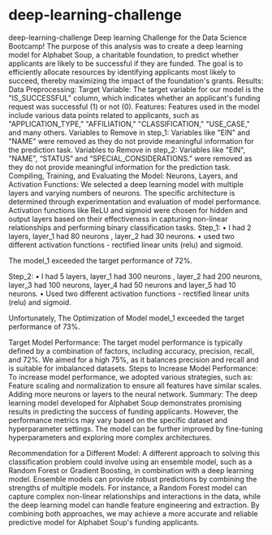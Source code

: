 # deep-learning-challenge

deep-learning-challenge
Deep learning Challenge for the Data Science Bootcamp!
The purpose of this analysis was to create a deep learning model for Alphabet Soup, a charitable foundation, to predict whether applicants are likely to be successful if they are funded. The goal is to efficiently allocate resources by identifying applicants most likely to succeed, thereby maximizing the impact of the foundation's grants.
Results:
Data Preprocessing:
Target Variable: The target variable for our model is the "IS_SUCCESSFUL" column, which indicates whether an applicant's funding request was successful (1) or not (0).
Features: Features used in the model include various data points related to applicants, such as "APPLICATION_TYPE," "AFFILIATION," "CLASSIFICATION," "USE_CASE," and many others.
Variables to Remove in step_1: Variables like "EIN" and "NAME" were removed as they do not provide meaningful information for the prediction task.
Variables to Remove in step_2: Variables like "EIN", "NAME", “STATUS” and “SPECIAL_CONSIDERATIONS.”
were removed as they do not provide meaningful information for the prediction task.
Compiling, Training, and Evaluating the Model:
Neurons, Layers, and Activation Functions: We selected a deep learning model with multiple layers and varying numbers of neurons. 
The specific architecture is determined through experimentation and evaluation of model performance. Activation functions like ReLU and sigmoid were chosen for hidden and output layers based on their effectiveness in capturing non-linear relationships and performing binary classification tasks.
Step_1: 
•	I had 2 layers, layer_1 had 80 neurons , layer_2 had 30 neurons. 
•	used two different activation functions - rectified linear units (relu) and sigmoid. 


The model_1 exceeded the target performance of 72%. 

Step_2: 
•	I had 5 layers, layer_1 had 300 neurons , layer_2 had 200 neurons, layer_3 had 100 neurons, layer_4 had 50 neurons and layer_5 had 10 neurons.
•	Used two different activation functions - rectified linear units (relu) and sigmoid. 

  
Unfortunately, The Optimization of Model model_1 exceeded the target performance of 73%. 


Target Model 
Performance: The target model performance is typically defined by a combination of factors, including accuracy, precision, recall, and 72%. We aimed for a high 75%, as it balances precision and recall and is suitable for imbalanced datasets.
Steps to Increase Model Performance: To increase model performance, we adopted various strategies, such as:
Feature scaling and normalization to ensure all features have similar scales.
Adding more neurons or layers to the neural network.
Summary:
The deep learning model developed for Alphabet Soup demonstrates promising results in predicting the success of funding applicants. 
However, the performance metrics may vary based on the specific dataset and hyperparameter settings. The model can be further improved by fine-tuning hyperparameters and exploring more complex architectures.


Recommendation for a Different Model:
A different approach to solving this classification problem could involve using an ensemble model, such as a Random Forest or Gradient Boosting, in combination with a deep learning model. Ensemble models can provide robust predictions by combining the strengths of multiple models. 
For instance, a Random Forest model can capture complex non-linear relationships and interactions in the data, while the deep learning model can handle feature engineering and extraction. 
By combining both approaches, we may achieve a more accurate and reliable predictive model for Alphabet Soup's funding applicants.
